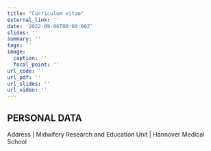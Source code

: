 ```yaml
---
title: "Curriculum vitae"
external_link: ''
date: '2022-09-06T00:00:00Z'
slides: ''
summary: ''
tags: ''
image:
  caption: ''
  focal_point: ''
url_code: ''
url_pdf: ''
url_slides: ''
url_video: ''
---
```


## PERSONAL DATA

Address | Midwifery Research and Education Unit 
        | Hannover Medical School